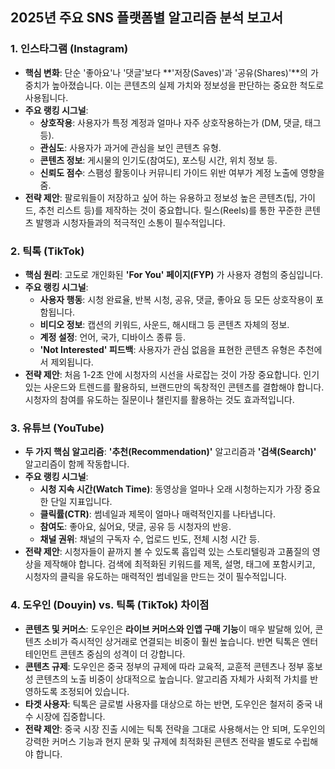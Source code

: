 ## 2025년 주요 SNS 플랫폼별 알고리즘 분석 보고서

### 1. 인스타그램 (Instagram)

- **핵심 변화**: 단순 '좋아요'나 '댓글'보다 **'저장(Saves)'과 '공유(Shares)'**의 가중치가 높아졌습니다. 이는 콘텐츠의 실제 가치와 정보성을 판단하는 중요한 척도로 사용됩니다.
- **주요 랭킹 시그널**:
    - **상호작용**: 사용자가 특정 계정과 얼마나 자주 상호작용하는가 (DM, 댓글, 태그 등).
    - **관심도**: 사용자가 과거에 관심을 보인 콘텐츠 유형.
    - **콘텐츠 정보**: 게시물의 인기도(참여도), 포스팅 시간, 위치 정보 등.
    - **신뢰도 점수**: 스팸성 활동이나 커뮤니티 가이드 위반 여부가 계정 노출에 영향을 줌.
- **전략 제안**: 팔로워들이 저장하고 싶어 하는 유용하고 정보성 높은 콘텐츠(팁, 가이드, 추천 리스트 등)를 제작하는 것이 중요합니다. 릴스(Reels)를 통한 꾸준한 콘텐츠 발행과 시청자들과의 적극적인 소통이 필수적입니다.

### 2. 틱톡 (TikTok)

- **핵심 원리**: 고도로 개인화된 **'For You' 페이지(FYP)** 가 사용자 경험의 중심입니다.
- **주요 랭킹 시그널**:
    - **사용자 행동**: 시청 완료율, 반복 시청, 공유, 댓글, 좋아요 등 모든 상호작용이 포함됩니다.
    - **비디오 정보**: 캡션의 키워드, 사운드, 해시태그 등 콘텐츠 자체의 정보.
    - **계정 설정**: 언어, 국가, 디바이스 종류 등.
    - **'Not Interested' 피드백**: 사용자가 관심 없음을 표현한 콘텐츠 유형은 추천에서 제외됩니다.
- **전략 제안**: 처음 1-2초 안에 시청자의 시선을 사로잡는 것이 가장 중요합니다. 인기 있는 사운드와 트렌드를 활용하되, 브랜드만의 독창적인 콘텐츠를 결합해야 합니다. 시청자의 참여를 유도하는 질문이나 챌린지를 활용하는 것도 효과적입니다.

### 3. 유튜브 (YouTube)

- **두 가지 핵심 알고리즘**: **'추천(Recommendation)'** 알고리즘과 **'검색(Search)'** 알고리즘이 함께 작동합니다.
- **주요 랭킹 시그널**:
    - **시청 지속 시간(Watch Time)**: 동영상을 얼마나 오래 시청하는지가 가장 중요한 단일 지표입니다.
    - **클릭률(CTR)**: 썸네일과 제목이 얼마나 매력적인지를 나타냅니다.
    - **참여도**: 좋아요, 싫어요, 댓글, 공유 등 시청자의 반응.
    - **채널 권위**: 채널의 구독자 수, 업로드 빈도, 전체 시청 시간 등.
- **전략 제안**: 시청자들이 끝까지 볼 수 있도록 흡입력 있는 스토리텔링과 고품질의 영상을 제작해야 합니다. 검색에 최적화된 키워드를 제목, 설명, 태그에 포함시키고, 시청자의 클릭을 유도하는 매력적인 썸네일을 만드는 것이 필수적입니다.

### 4. 도우인 (Douyin) vs. 틱톡 (TikTok) 차이점

- **콘텐츠 및 커머스**: 도우인은 **라이브 커머스와 인앱 구매 기능**이 매우 발달해 있어, 콘텐츠 소비가 즉시적인 상거래로 연결되는 비중이 훨씬 높습니다. 반면 틱톡은 엔터테인먼트 콘텐츠 중심의 성격이 더 강합니다.
- **콘텐츠 규제**: 도우인은 중국 정부의 규제에 따라 교육적, 교훈적 콘텐츠나 정부 홍보성 콘텐츠의 노출 비중이 상대적으로 높습니다. 알고리즘 자체가 사회적 가치를 반영하도록 조정되어 있습니다.
- **타겟 사용자**: 틱톡은 글로벌 사용자를 대상으로 하는 반면, 도우인은 철저히 중국 내수 시장에 집중합니다.
- **전략 제안**: 중국 시장 진출 시에는 틱톡 전략을 그대로 사용해서는 안 되며, 도우인의 강력한 커머스 기능과 현지 문화 및 규제에 최적화된 콘텐츠 전략을 별도로 수립해야 합니다.
